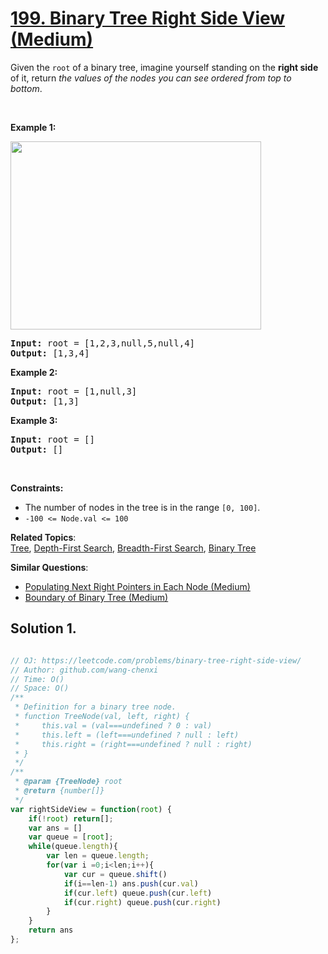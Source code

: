 # [199. Binary Tree Right Side View (Medium)](https://leetcode.com/problems/binary-tree-right-side-view/)

<p>Given the <code>root</code> of a binary tree, imagine yourself standing on the <strong>right side</strong> of it, return <em>the values of the nodes you can see ordered from top to bottom</em>.</p>

<p>&nbsp;</p>
<p><strong>Example 1:</strong></p>
<img alt="" src="https://assets.leetcode.com/uploads/2021/02/14/tree.jpg" style="width: 401px; height: 301px;">
<pre><strong>Input:</strong> root = [1,2,3,null,5,null,4]
<strong>Output:</strong> [1,3,4]
</pre>

<p><strong>Example 2:</strong></p>

<pre><strong>Input:</strong> root = [1,null,3]
<strong>Output:</strong> [1,3]
</pre>

<p><strong>Example 3:</strong></p>

<pre><strong>Input:</strong> root = []
<strong>Output:</strong> []
</pre>

<p>&nbsp;</p>
<p><strong>Constraints:</strong></p>

<ul>
	<li>The number of nodes in the tree is in the range <code>[0, 100]</code>.</li>
	<li><code>-100 &lt;= Node.val &lt;= 100</code></li>
</ul>


**Related Topics**:  
[Tree](https://leetcode.com/tag/tree/), [Depth-First Search](https://leetcode.com/tag/depth-first-search/), [Breadth-First Search](https://leetcode.com/tag/breadth-first-search/), [Binary Tree](https://leetcode.com/tag/binary-tree/)

**Similar Questions**:
* [Populating Next Right Pointers in Each Node (Medium)](https://leetcode.com/problems/populating-next-right-pointers-in-each-node/)
* [Boundary of Binary Tree (Medium)](https://leetcode.com/problems/boundary-of-binary-tree/)

## Solution 1.

```js

// OJ: https://leetcode.com/problems/binary-tree-right-side-view/
// Author: github.com/wang-chenxi
// Time: O()
// Space: O()
/**
 * Definition for a binary tree node.
 * function TreeNode(val, left, right) {
 *     this.val = (val===undefined ? 0 : val)
 *     this.left = (left===undefined ? null : left)
 *     this.right = (right===undefined ? null : right)
 * }
 */
/**
 * @param {TreeNode} root
 * @return {number[]}
 */
var rightSideView = function(root) {
    if(!root) return[];
    var ans = []
    var queue = [root];
    while(queue.length){
        var len = queue.length;
        for(var i =0;i<len;i++){
            var cur = queue.shift()
            if(i==len-1) ans.push(cur.val)
            if(cur.left) queue.push(cur.left)
            if(cur.right) queue.push(cur.right)
        } 
    }
    return ans
};

```